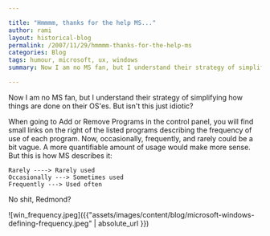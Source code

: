 ```yaml
---

title: "Hmmmm, thanks for the help MS..."
author: rami
layout: historical-blog
permalink: /2007/11/29/hmmmm-thanks-for-the-help-ms
categories: Blog
tags: humour, microsoft, ux, windows
summary: Now I am no MS fan, but I understand their strategy of simplifying how things are done on their OS'es. But isn't this just idiotic? When going to Add or Remove Programs in the control panel, you will find small links on the right of the listed programs describing the frequency of use of each program. Now, occasionally, frequently, and rarely could be a bit vague. A more quantifiable amount of usage would make more sense. 

---
```


Now I am no MS fan, but I understand their strategy of simplifying how things are done on their OS'es. But isn't this just idiotic?

When going to Add or Remove Programs in the control panel, you will find small links on the right of the listed programs describing the frequency of use of each program. Now, occasionally, frequently, and rarely could be a bit vague. A more quantifiable amount of usage would make more sense. But this is how MS describes it:

    Rarely ----> Rarely used
    Occasionally ---> Sometimes used
    Frequently ---> Used often

No shit, Redmond?

![win_frequency.jpeg]({{"assets/images/content/blog/microsoft-windows-defining-frequency.jpeg" | absolute_url }})
